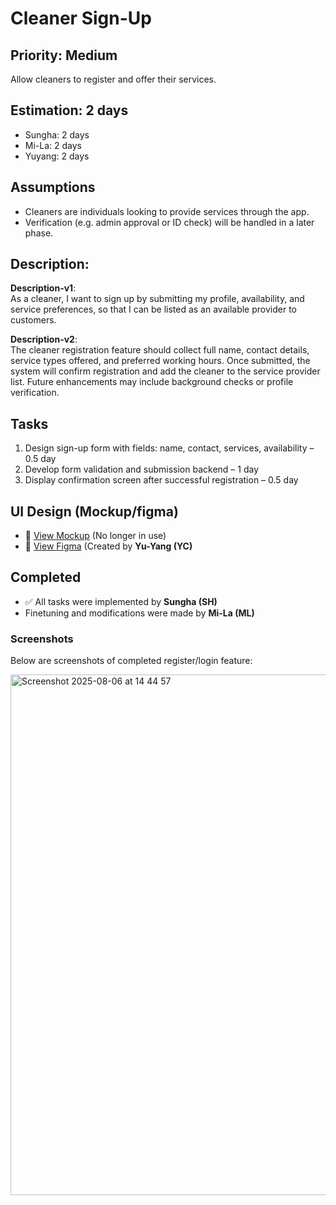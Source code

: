 # Cleaner Sign-Up

## Priority: Medium  
Allow cleaners to register and offer their services.

## Estimation: 2 days  
* Sungha: 2 days  
* Mi-La: 2 days  
* Yuyang: 2 days  

## Assumptions  
- Cleaners are individuals looking to provide services through the app.  
- Verification (e.g. admin approval or ID check) will be handled in a later phase.  

## Description:  
**Description-v1**:  
As a cleaner, I want to sign up by submitting my profile, availability, and service preferences, so that I can be listed as an available provider to customers.

**Description-v2**:  
The cleaner registration feature should collect full name, contact details, service types offered, and preferred working hours. Once submitted, the system will confirm registration and add the cleaner to the service provider list. Future enhancements may include background checks or profile verification.

## Tasks  
1. Design sign-up form with fields: name, contact, services, availability – 0.5 day  
2. Develop form validation and submission backend – 1 day  
3. Display confirmation screen after successful registration – 0.5 day

## UI Design (Mockup/figma)    
- 🔗 [View Mockup](https://ninjamock.com/s/XRNN7Lx) (No longer in use)
- 🔗 [View Figma](https://www.figma.com/proto/n42s1wX1D6KatzTybRvOqm/UI-CP3407?node-id=0-1&t=u24iLbJqg7FjxBzF-1) (Created by **Yu-Yang (YC)**

## Completed  
- ✅ All tasks were implemented by **Sungha (SH)**
- Finetuning and modifications were made by **Mi-La (ML)**

### Screenshots
Below are screenshots of completed register/login feature:

<img width="1470" height="833" alt="Screenshot 2025-08-06 at 14 44 57" src="https://github.com/user-attachments/assets/f1365916-3931-48d0-ad40-0a894667c029" />

